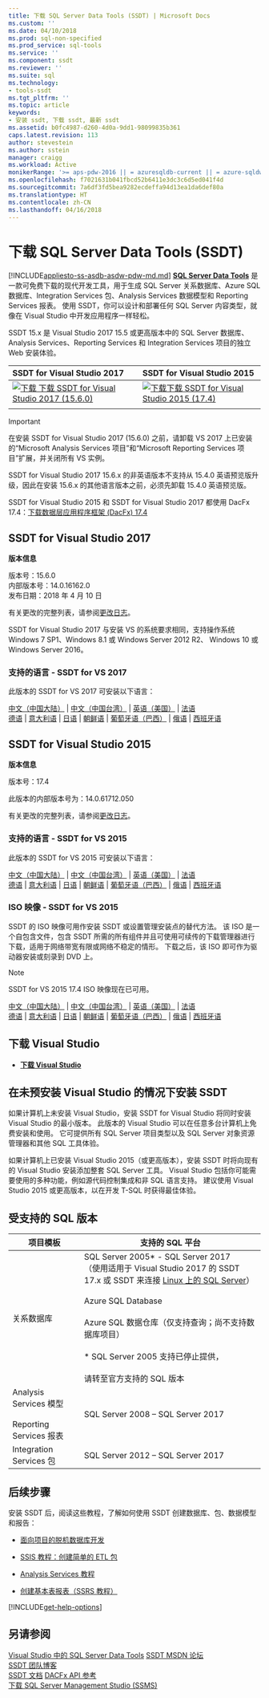 ```yaml
---
title: 下载 SQL Server Data Tools (SSDT) | Microsoft Docs
ms.custom: ''
ms.date: 04/10/2018
ms.prod: sql-non-specified
ms.prod_service: sql-tools
ms.service: ''
ms.component: ssdt
ms.reviewer: ''
ms.suite: sql
ms.technology:
- tools-ssdt
ms.tgt_pltfrm: ''
ms.topic: article
keywords:
- 安装 ssdt, 下载 ssdt, 最新 ssdt
ms.assetid: b0fc4987-d260-4d0a-9dd1-98099835b361
caps.latest.revision: 113
author: stevestein
ms.author: sstein
manager: craigg
ms.workload: Active
monikerRange: '>= aps-pdw-2016 || = azuresqldb-current || = azure-sqldw-latest || >= sql-server-2016 || = sqlallproducts-allversions'
ms.openlocfilehash: f7021631b041fbcd52b6411e3dc3c6d5ed041f4d
ms.sourcegitcommit: 7a6df3fd5bea9282ecdeffa94d13ea1da6def80a
ms.translationtype: HT
ms.contentlocale: zh-CN
ms.lasthandoff: 04/16/2018
---
```

# <a name="download-sql-server-data-tools-ssdt"></a>下载 SQL Server Data Tools (SSDT)
[!INCLUDE[appliesto-ss-asdb-asdw-pdw-md.md](../includes/appliesto-ss-asdb-asdw-pdw-md.md)]
**[SQL Server Data Tools](https://msdn.microsoft.com/library/hh272686(v=vs.103).aspx)** 是一款可免费下载的现代开发工具，用于生成 SQL Server 关系数据库、Azure SQL 数据库、Integration Services 包、Analysis Services 数据模型和 Reporting Services 报表。 使用 SSDT，你可以设计和部署任何 SQL Server 内容类型，就像在 Visual Studio 中开发应用程序一样轻松。 

SSDT 15.x 是 Visual Studio 2017 15.5 或更高版本中的 SQL Server 数据库、Analysis Services、Reporting Services 和 Integration Services 项目的独立 Web 安装体验。

| SSDT for Visual Studio 2017 | SSDT for Visual Studio 2015 | 
|:--|:--|
|[![下载](../ssdt/media/download.png) 下载 SSDT for Visual Studio 2017 (15.6.0)](https://go.microsoft.com/fwlink/?linkid=871368) | [![下载](../ssdt/media/download.png)下载 SSDT for Visual Studio 2015 (17.4)](https://go.microsoft.com/fwlink/?linkid=863440)|
|||

> [!IMPORTANT]
> 在安装 SSDT for Visual Studio 2017 (15.6.0) 之前，请卸载 VS 2017 上已安装的“Microsoft Analysis Services 项目”和“Microsoft Reporting Services 项目”扩展，并关闭所有 VS 实例。 
> 
> SSDT for Visual Studio 2017 15.6.x 的非英语版本不支持从 15.4.0 英语预览版升级，因此在安装 15.6.x 的其他语言版本之前，必须先卸载 15.4.0 英语预览版。 


SSDT for Visual Studio 2015 和 SSDT for Visual Studio 2017 都使用 DacFx 17.4：[下载数据层应用程序框架 (DacFx) 17.4](https://www.microsoft.com/download/details.aspx?id=56356)



## <a name="ssdt-for-visual-studio-2017"></a>SSDT for Visual Studio 2017
**版本信息**  
  
版本号：15.6.0  
内部版本号：14.0.16162.0  
发布日期：2018 年 4 月 10 日  

有关更改的完整列表，请参阅[更改日志](changelog-for-sql-server-data-tools-ssdt.md)。

SSDT for Visual Studio 2017 与安装 VS 的系统要求相同，支持操作系统 Windows 7 SP1、Windows 8.1 或 Windows Server 2012 R2、 Windows 10 或 Windows Server 2016。  

### <a name="available-languages---ssdt-for-vs-2017"></a>支持的语言 - SSDT for VS 2017
  
此版本的 SSDT for VS 2017 可安装以下语言：  

[中文（中国大陆）]( https://go.microsoft.com/fwlink/?linkid=871368&clcid=0x804) | 
[中文（中国台湾）]( https://go.microsoft.com/fwlink/?linkid=871368&clcid=0x404) | 
[英语（美国）]( https://go.microsoft.com/fwlink/?linkid=871368&clcid=0x409) | 
[法语]( https://go.microsoft.com/fwlink/?linkid=871368&clcid=0x40c)  
[德语]( https://go.microsoft.com/fwlink/?linkid=871368&clcid=0x407) | 
[意大利语]( https://go.microsoft.com/fwlink/?linkid=871368&clcid=0x410) | 
[日语]( https://go.microsoft.com/fwlink/?linkid=871368&clcid=0x411) | 
[朝鲜语]( https://go.microsoft.com/fwlink/?linkid=871368&clcid=0x412) | 
[葡萄牙语（巴西）]( https://go.microsoft.com/fwlink/?linkid=871368&clcid=0x416) | 
[俄语]( https://go.microsoft.com/fwlink/?linkid=871368&clcid=0x419) | 
[西班牙语]( https://go.microsoft.com/fwlink/?linkid=871368&clcid=0x40a)  

## <a name="ssdt-for-visual-studio-2015"></a>SSDT for Visual Studio 2015
**版本信息**  
  
版本号：17.4

此版本的内部版本号为：14.0.61712.050
  
有关更改的完整列表，请参阅[更改日志](changelog-for-sql-server-data-tools-ssdt.md)。

### <a name="available-languages---ssdt-for-vs-2015"></a>支持的语言 - SSDT for VS 2015
  
此版本的 SSDT for VS 2015 可安装以下语言：  

[中文（中国大陆）]( https://go.microsoft.com/fwlink/?linkid=863440&clcid=0x804) | 
[中文（中国台湾）]( https://go.microsoft.com/fwlink/?linkid=863440&clcid=0x404) | 
[英语（美国）]( https://go.microsoft.com/fwlink/?linkid=863440&clcid=0x409) | 
[法语]( https://go.microsoft.com/fwlink/?linkid=863440&clcid=0x40c)  
[德语]( https://go.microsoft.com/fwlink/?linkid=863440&clcid=0x407) | 
[意大利语]( https://go.microsoft.com/fwlink/?linkid=863440&clcid=0x410) | 
[日语]( https://go.microsoft.com/fwlink/?linkid=863440&clcid=0x411) | 
[朝鲜语]( https://go.microsoft.com/fwlink/?linkid=863440&clcid=0x412) | 
[葡萄牙语（巴西）]( https://go.microsoft.com/fwlink/?linkid=863440&clcid=0x416) | 
[俄语]( https://go.microsoft.com/fwlink/?linkid=863440&clcid=0x419) | 
[西班牙语]( https://go.microsoft.com/fwlink/?linkid=863440&clcid=0x40a)  

### <a name="iso-images---ssdt-for-vs-2015"></a>ISO 映像 - SSDT for VS 2015

SSDT 的 ISO 映像可用作安装 SSDT 或设置管理安装点的替代方法。 该 ISO 是一个自包含文件，包含 SSDT 所需的所有组件并且可使用可续传的下载管理器进行下载，适用于网络带宽有限或网络不稳定的情形。 下载之后，该 ISO 即可作为驱动器安装或刻录到 DVD 上。

> [!NOTE]
> SSDT for VS 2015 17.4 ISO 映像现在已可用。

[中文（中国大陆）]( https://go.microsoft.com/fwlink/?linkid=863443&clcid=0x804) |
[中文（中国台湾）]( https://go.microsoft.com/fwlink/?linkid=863443&clcid=0x404) |
[英语（美国）]( https://go.microsoft.com/fwlink/?linkid=863443&clcid=0x409) |
[法语]( https://go.microsoft.com/fwlink/?linkid=863443&clcid=0x40c)  
[德语]( https://go.microsoft.com/fwlink/?linkid=863443&clcid=0x407) |
[意大利语]( https://go.microsoft.com/fwlink/?linkid=863443&clcid=0x410) |
[日语]( https://go.microsoft.com/fwlink/?linkid=863443&clcid=0x411) |
[朝鲜语]( https://go.microsoft.com/fwlink/?linkid=863443&clcid=0x412) |
[葡萄牙语（巴西）]( https://go.microsoft.com/fwlink/?linkid=863443&clcid=0x416) |
[俄语]( https://go.microsoft.com/fwlink/?linkid=863443&clcid=0x419) |
[西班牙语]( https://go.microsoft.com/fwlink/?linkid=863443&clcid=0x40a)


## <a name="download-visual-studio"></a>下载 Visual Studio

* [**下载 Visual Studio**](https://www.visualstudio.com/downloads)

## <a name="installing-ssdt-without-visual-studio-pre-installed"></a>在未预安装 Visual Studio 的情况下安装 SSDT

如果计算机上未安装 Visual Studio，安装 SSDT for Visual Studio 将同时安装 Visual Studio 的最小版本。 此版本的 Visual Studio 可以在任意多台计算机上免费安装和使用。 它可提供所有 SQL Server 项目类型以及 SQL Server 对象资源管理器和其他 SQL 工具体验。

如果计算机上已安装 Visual Studio 2015（或更高版本），安装 SSDT 时将向现有的 Visual Studio 安装添加整套 SQL Server 工具。 Visual Studio 包括你可能需要使用的多种功能，例如源代码控制集成和非 SQL 语言支持。 建议使用 Visual Studio 2015 或更高版本，以在开发 T-SQL 时获得最佳体验。


## <a name="supported-sql-versions"></a>受支持的 SQL 版本
  
|项目模板|支持的 SQL 平台|  
|-------------------|--------------------|  
关系数据库|  SQL Server 2005* - SQL Server 2017<br> （使用适用于 Visual Studio 2017 的 SSDT 17.x 或 SSDT 来连接 [Linux 上的 SQL Server](../linux/sql-server-linux-overview.md)）<br /><br />Azure SQL Database<br /><br />Azure SQL 数据仓库（仅支持查询；尚不支持数据库项目）<br /><br />  * SQL Server 2005 支持已停止提供，<br /><br /> 请转至官方支持的 SQL 版本|
  |Analysis Services 模型<br /><br />Reporting Services 报表 | SQL Server 2008 – SQL Server 2017|
  |Integration Services 包| SQL Server 2012 – SQL Server 2017    |
  
## <a name="next-steps"></a>后续步骤  
安装 SSDT 后，阅读这些教程，了解如何使用 SSDT 创建数据库、包、数据模型和报告：  
  
-   [面向项目的脱机数据库开发](https://msdn.microsoft.com/library/hh272702(v=vs.103).aspx)  
  
-   [SSIS 教程：创建简单的 ETL 包](../integration-services/ssis-how-to-create-an-etl-package.md)  
  
-   [Analysis Services 教程](../analysis-services/analysis-services-tutorials-ssas.md)  
  
-   [创建基本表报表（SSRS 教程）](../reporting-services/create-a-basic-table-report-ssrs-tutorial.md)  
  

[!INCLUDE[get-help-options](../includes/paragraph-content/get-help-options.md)]


## <a name="see-also"></a>另请参阅  
[Visual Studio 中的 SQL Server Data Tools](https://msdn.microsoft.com/library/hh272686(v=vs.103).aspx)  
[SSDT MSDN 论坛](https://social.msdn.microsoft.com/Forums/sqlserver/home?forum=ssdt)  
[SSDT 团队博客](http://blogs.msdn.com/b/ssdt/)  
[SSDT 文档](https://msdn.microsoft.com/library/hh272686(v=vs.103).aspx)  
[DACFx API 参考](https://msdn.microsoft.com/library/dn645454.aspx)  
[下载 SQL Server Management Studio (SSMS)](../ssms/download-sql-server-management-studio-ssms.md)  
